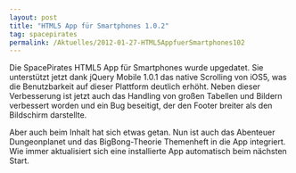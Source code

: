 ```yaml
---
layout: post
title: "HTML5 App für Smartphones 1.0.2"
tag: spacepirates
permalink: /Aktuelles/2012-01-27-HTML5AppfuerSmartphones102
---
```


Die SpacePirates HTML5 App für Smartphones wurde upgedatet. Sie unterstützt jetzt dank jQuery Mobile 1.0.1 das native Scrolling von iOS5, was die Benutzbarkeit auf dieser Plattform deutlich erhöht. Neben dieser Verbesserung ist jetzt auch das Handling von großen Tabellen und Bildern verbessert worden und ein Bug beseitigt, der den Footer breiter als den Bildschirm darstellte.

Aber auch beim Inhalt hat sich etwas getan. Nun ist auch das Abenteuer Dungeonplanet und das BigBong-Theorie Themenheft in die App integriert. Wie immer aktualisiert sich eine installierte App automatisch beim nächsten Start.
